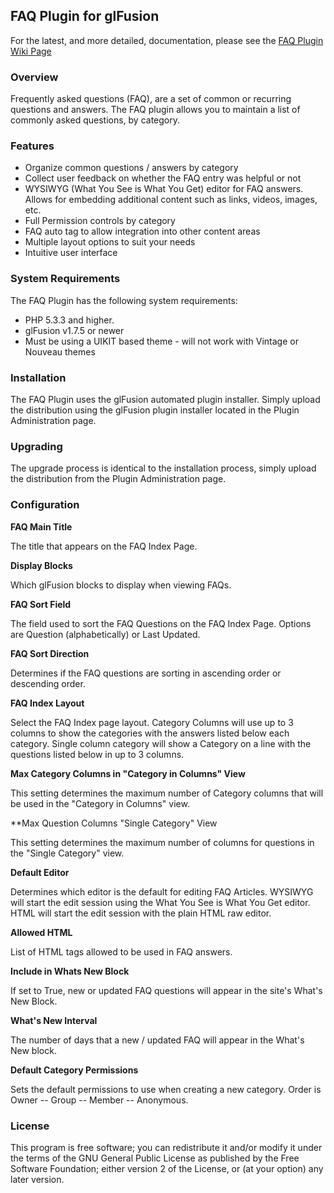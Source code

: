 ## FAQ Plugin for glFusion

For the latest, and more detailed, documentation, please see the [FAQ Plugin Wiki Page](https://www.glfusion.org/wiki/glfusion:plugins:faq:start)

### Overview

Frequently asked questions (FAQ), are a set of common or recurring questions and answers. The FAQ plugin allows you to maintain a list of commonly asked questions, by category.

### Features

- Organize common questions / answers by category
- Collect user feedback on whether the FAQ entry was helpful or not
- WYSIWYG (What You See is What You Get) editor for FAQ answers. Allows for embedding additional content such as links, videos, images, etc.
- Full Permission controls by category
- FAQ auto tag to allow integration into other content areas
- Multiple layout options to suit your needs
- Intuitive user interface

### System Requirements

The FAQ Plugin has the following system requirements:

* PHP 5.3.3 and higher.
* glFusion v1.7.5 or newer
* Must be using a UIKIT based theme - will not work with Vintage or Nouveau themes

### Installation

The FAQ Plugin uses the glFusion automated plugin installer. Simply upload the distribution using the glFusion plugin installer located in the Plugin Administration page.

### Upgrading

The upgrade process is identical to the installation process, simply upload the distribution from the Plugin Administration page.

### Configuration


**FAQ Main Title**

The title that appears on the FAQ Index Page.

**Display Blocks**

Which glFusion blocks to display when viewing FAQs.

**FAQ Sort Field**

The field used to sort the FAQ Questions on the FAQ Index Page. Options are Question (alphabetically) or Last Updated.

**FAQ Sort Direction**

Determines if the FAQ questions are sorting in ascending order or descending order.

**FAQ Index Layout**

Select the FAQ Index page layout. Category Columns will use up to 3 columns to show the categories with the answers listed below each category. Single column category will show a Category on a line with the questions listed below in up to 3 columns.

**Max Category Columns in "Category in Columns" View**

This setting determines the maximum number of Category columns that will be used in the "Category in Columns" view.

**Max Question Columns "Single Category" View

This setting determines the maximum number of columns for questions in the "Single Category" view.

**Default Editor**

Determines which editor is the default for editing FAQ Articles. WYSIWYG will start the edit session using the What You See is What You Get editor. HTML will start the edit session with the plain HTML raw editor.

**Allowed HTML**

List of HTML tags allowed to be used in FAQ answers.

**Include in Whats New Block**

If set to True, new or updated FAQ questions will appear in the site's What's New Block.

**What's New Interval**

The number of days that a new / updated FAQ will appear in the What's New block.

**Default Category Permissions**

Sets the default permissions to use when creating a new category. Order is Owner -- Group -- Member -- Anonymous.

### License

This program is free software; you can redistribute it and/or modify it under
the terms of the GNU General Public License as published by the Free Software
Foundation; either version 2 of the License, or (at your option) any later
version.
